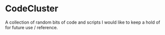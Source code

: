 # CodeCluster
A collection of random bits of code and scripts I would like to keep a hold of for future use / reference.
